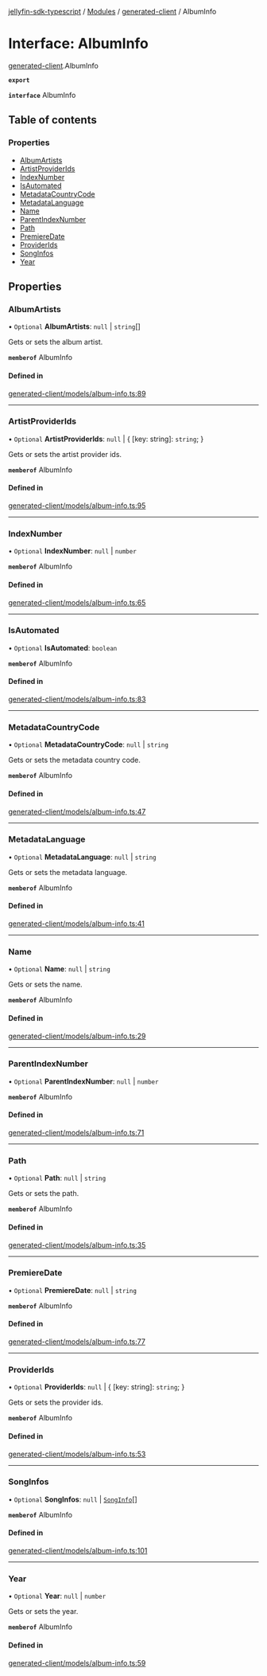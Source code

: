 [jellyfin-sdk-typescript](../README.md) / [Modules](../modules.md) / [generated-client](../modules/generated_client.md) / AlbumInfo

# Interface: AlbumInfo

[generated-client](../modules/generated_client.md).AlbumInfo

**`export`**

**`interface`** AlbumInfo

## Table of contents

### Properties

- [AlbumArtists](generated_client.AlbumInfo.md#albumartists)
- [ArtistProviderIds](generated_client.AlbumInfo.md#artistproviderids)
- [IndexNumber](generated_client.AlbumInfo.md#indexnumber)
- [IsAutomated](generated_client.AlbumInfo.md#isautomated)
- [MetadataCountryCode](generated_client.AlbumInfo.md#metadatacountrycode)
- [MetadataLanguage](generated_client.AlbumInfo.md#metadatalanguage)
- [Name](generated_client.AlbumInfo.md#name)
- [ParentIndexNumber](generated_client.AlbumInfo.md#parentindexnumber)
- [Path](generated_client.AlbumInfo.md#path)
- [PremiereDate](generated_client.AlbumInfo.md#premieredate)
- [ProviderIds](generated_client.AlbumInfo.md#providerids)
- [SongInfos](generated_client.AlbumInfo.md#songinfos)
- [Year](generated_client.AlbumInfo.md#year)

## Properties

### AlbumArtists

• `Optional` **AlbumArtists**: ``null`` \| `string`[]

Gets or sets the album artist.

**`memberof`** AlbumInfo

#### Defined in

[generated-client/models/album-info.ts:89](https://github.com/thornbill/jellyfin-sdk-typescript/blob/c0c5b18/src/generated-client/models/album-info.ts#L89)

___

### ArtistProviderIds

• `Optional` **ArtistProviderIds**: ``null`` \| { [key: string]: `string`;  }

Gets or sets the artist provider ids.

**`memberof`** AlbumInfo

#### Defined in

[generated-client/models/album-info.ts:95](https://github.com/thornbill/jellyfin-sdk-typescript/blob/c0c5b18/src/generated-client/models/album-info.ts#L95)

___

### IndexNumber

• `Optional` **IndexNumber**: ``null`` \| `number`

**`memberof`** AlbumInfo

#### Defined in

[generated-client/models/album-info.ts:65](https://github.com/thornbill/jellyfin-sdk-typescript/blob/c0c5b18/src/generated-client/models/album-info.ts#L65)

___

### IsAutomated

• `Optional` **IsAutomated**: `boolean`

**`memberof`** AlbumInfo

#### Defined in

[generated-client/models/album-info.ts:83](https://github.com/thornbill/jellyfin-sdk-typescript/blob/c0c5b18/src/generated-client/models/album-info.ts#L83)

___

### MetadataCountryCode

• `Optional` **MetadataCountryCode**: ``null`` \| `string`

Gets or sets the metadata country code.

**`memberof`** AlbumInfo

#### Defined in

[generated-client/models/album-info.ts:47](https://github.com/thornbill/jellyfin-sdk-typescript/blob/c0c5b18/src/generated-client/models/album-info.ts#L47)

___

### MetadataLanguage

• `Optional` **MetadataLanguage**: ``null`` \| `string`

Gets or sets the metadata language.

**`memberof`** AlbumInfo

#### Defined in

[generated-client/models/album-info.ts:41](https://github.com/thornbill/jellyfin-sdk-typescript/blob/c0c5b18/src/generated-client/models/album-info.ts#L41)

___

### Name

• `Optional` **Name**: ``null`` \| `string`

Gets or sets the name.

**`memberof`** AlbumInfo

#### Defined in

[generated-client/models/album-info.ts:29](https://github.com/thornbill/jellyfin-sdk-typescript/blob/c0c5b18/src/generated-client/models/album-info.ts#L29)

___

### ParentIndexNumber

• `Optional` **ParentIndexNumber**: ``null`` \| `number`

**`memberof`** AlbumInfo

#### Defined in

[generated-client/models/album-info.ts:71](https://github.com/thornbill/jellyfin-sdk-typescript/blob/c0c5b18/src/generated-client/models/album-info.ts#L71)

___

### Path

• `Optional` **Path**: ``null`` \| `string`

Gets or sets the path.

**`memberof`** AlbumInfo

#### Defined in

[generated-client/models/album-info.ts:35](https://github.com/thornbill/jellyfin-sdk-typescript/blob/c0c5b18/src/generated-client/models/album-info.ts#L35)

___

### PremiereDate

• `Optional` **PremiereDate**: ``null`` \| `string`

**`memberof`** AlbumInfo

#### Defined in

[generated-client/models/album-info.ts:77](https://github.com/thornbill/jellyfin-sdk-typescript/blob/c0c5b18/src/generated-client/models/album-info.ts#L77)

___

### ProviderIds

• `Optional` **ProviderIds**: ``null`` \| { [key: string]: `string`;  }

Gets or sets the provider ids.

**`memberof`** AlbumInfo

#### Defined in

[generated-client/models/album-info.ts:53](https://github.com/thornbill/jellyfin-sdk-typescript/blob/c0c5b18/src/generated-client/models/album-info.ts#L53)

___

### SongInfos

• `Optional` **SongInfos**: ``null`` \| [`SongInfo`](generated_client.SongInfo.md)[]

**`memberof`** AlbumInfo

#### Defined in

[generated-client/models/album-info.ts:101](https://github.com/thornbill/jellyfin-sdk-typescript/blob/c0c5b18/src/generated-client/models/album-info.ts#L101)

___

### Year

• `Optional` **Year**: ``null`` \| `number`

Gets or sets the year.

**`memberof`** AlbumInfo

#### Defined in

[generated-client/models/album-info.ts:59](https://github.com/thornbill/jellyfin-sdk-typescript/blob/c0c5b18/src/generated-client/models/album-info.ts#L59)
